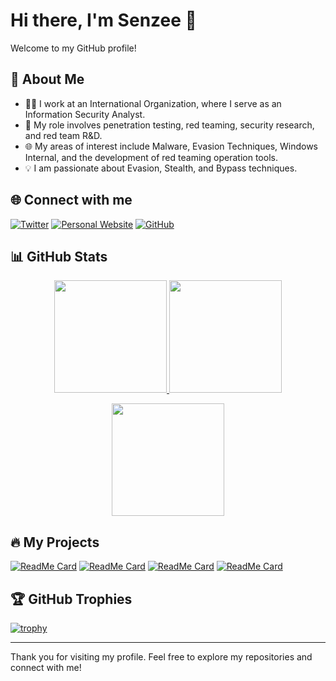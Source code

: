 # Hi there, I'm Senzee 👋

Welcome to my GitHub profile!

## 🚀 About Me

- 👨‍💼 I work at an International Organization, where I serve as an Information Security Analyst.
- 🏢 My role involves penetration testing, red teaming, security research, and red team R&D.
- 🌐 My areas of interest include Malware, Evasion Techniques, Windows Internal, and the development of red teaming operation tools.
- 💡 I am passionate about Evasion, Stealth, and Bypass techniques.

## 🌐 Connect with me

[![Twitter](https://img.shields.io/badge/-Twitter-blue?style=flat-square&logo=twitter&logoColor=white)](https://twitter.com/senzee1984)
[![Personal Website](https://img.shields.io/badge/-Website-blue?style=flat-square&logo=google-chrome&logoColor=white)](https://winslow1984.com)
[![GitHub](https://img.shields.io/badge/-GitHub-gray?style=flat-square&logo=github&logoColor=white)](https://github.com/senzee1984)

## 📊 GitHub Stats


<p align="center">
  <a href="https://github.com/Adityakanoi2001">
    <img height="180em" src="https://github-readme-stats-eight-theta.vercel.app/api?username=senzee1984&show_icons=true&theme=algolia&include_all_commits=true&count_private=true"/>
  </a>
  <a href="https://github.com/Adityakanoi2001">
    <img height="180em" src="https://github-readme-stats-eight-theta.vercel.app/api/top-langs/?username=senzee1984&layout=compact&langs_count=8&theme=algolia"/>
  </a>
</p>

<p align="center">
  <img height="180em" src="https://github-readme-streak-stats.herokuapp.com/?user=senzee1984&theme=dark&hide_border=true"/>
</p>

## 🔥 My Projects

[![ReadMe Card](https://github-readme-stats.vercel.app/api/pin/?username=senzee1984&repo=EDRPrison)](https://github.com/senzee1984/EDRPrison)
[![ReadMe Card](https://github-readme-stats.vercel.app/api/pin/?username=senzee1984&repo=InflativeLoading)](https://github.com/senzee1984/InflativeLoading)
[![ReadMe Card](https://github-readme-stats.vercel.app/api/pin/?username=senzee1984&repo=MutationGate)](https://github.com/senzee1984/MutationGate)
[![ReadMe Card](https://github-readme-stats.vercel.app/api/pin/?username=senzee1984&repo=micr0_shell)](https://github.com/senzee1984/micr0_shell)


## 🏆 GitHub Trophies

[![trophy](https://github-profile-trophy.vercel.app/?username=senzee1984&theme=onedark)](https://github.com/ryo-ma/github-profile-trophy)

---

Thank you for visiting my profile. Feel free to explore my repositories and connect with me!

